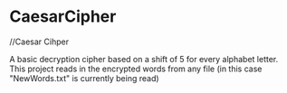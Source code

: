 # CaesarCipher
//Caesar Cihper

A basic decryption cipher based on a shift of 5 for every alphabet letter. 
This project reads in the encrypted words from any file (in this case "NewWords.txt" is currently being read)
